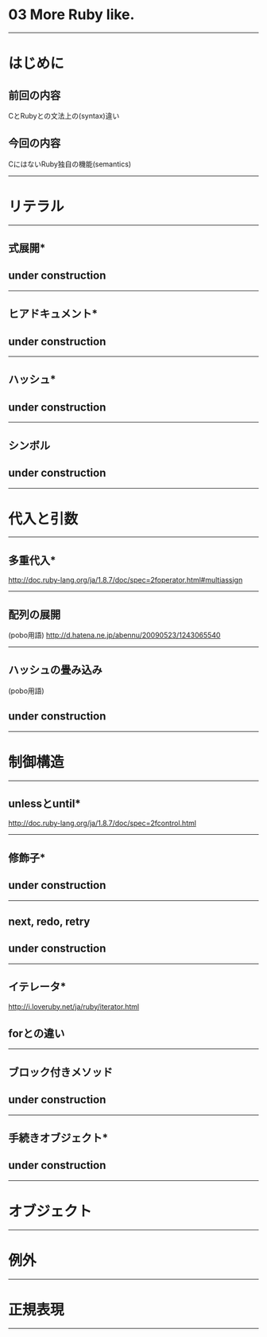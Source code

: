 

# 03 More Ruby like.


---------------

# はじめに

## 前回の内容

CとRubyとの文法上の(syntax)違い

## 今回の内容

CにはないRuby独自の機能(semantics)

---------------

# リテラル

---------------

## 式展開*

## under construction

---------------

## ヒアドキュメント*

## under construction

---------------

## ハッシュ*

## under construction

---------------

## シンボル

## under construction

---------------

# 代入と引数

---------------

## 多重代入*

http://doc.ruby-lang.org/ja/1.8.7/doc/spec=2foperator.html#multiassign

---------------

## 配列の展開

(pobo用語)
http://d.hatena.ne.jp/abennu/20090523/1243065540

---------------

## ハッシュの畳み込み

(pobo用語)

## under construction

---------------

# 制御構造

---------------

## unlessとuntil*

http://doc.ruby-lang.org/ja/1.8.7/doc/spec=2fcontrol.html

---------------

## 修飾子*

## under construction

---------------

## next, redo, retry

## under construction

---------------

## イテレータ*

http://i.loveruby.net/ja/ruby/iterator.html

## forとの違い


---------------

## ブロック付きメソッド

## under construction


---------------

## 手続きオブジェクト*

## under construction


---------------

# オブジェクト

---------------

# 例外

---------------

# 正規表現

---------------

